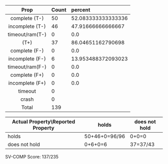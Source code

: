 
| Prop | Count | percent |
|:----:|:------|:--|
|complete   (T-)|50| 52.083333333333336 |
|incomplete (T-)|46|47.91666666666667 |
|timeout/ram(T-)|0|0.0 |
|           (T+)|37|86.04651162790698 |
|complete   (F-)|0|0.0 |
|incomplete (F-)|6|13.953488372093023 |
|timeout/ram(F-)|0|0.0 |
|complete   (F+)|0|0.0 |
|incomplete (F+)|0|0.0 |
|timeout        |0| |
|crash          |0| |
|Total          |139| |

| Actual Property\Reported Property | holds | does not hold |
|------------------------------------|-------|---------------|
| holds | 50+46+0=96/96 | 0+0=0 |
| does not hold | 0+6+0=6 | 37=37/43 |

SV-COMP Score: 137/235

